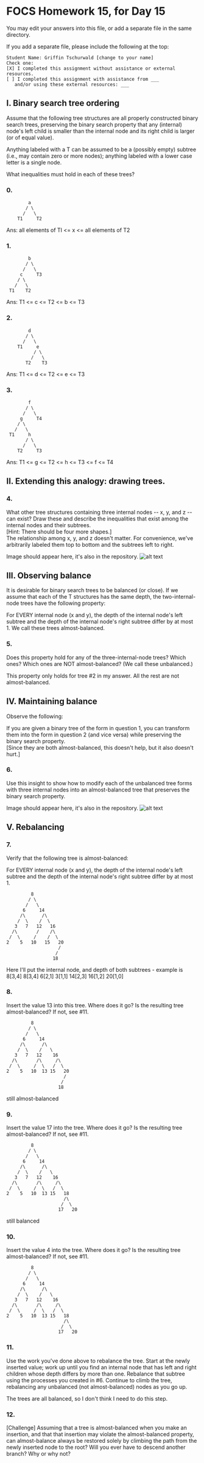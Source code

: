 
# FOCS Homework 15, for Day 15

You may edit your answers into this file, or add a separate file in the same directory.

If you add a separate file, please include the following at the top:

```
Student Name: Griffin Tschurwald [change to your name]
Check one:
[X] I completed this assignment without assistance or external resources.
[ ] I completed this assignment with assistance from ___
   and/or using these external resources: ___
```


## I. Binary search tree ordering


Assume that the following tree structures are all properly constructed binary search trees, preserving the binary search property that any (internal) node's left child is smaller than the internal node and its right child is larger (or of equal value).  

Anything labeled with a T can be assumed to be a (possibly empty) subtree (i.e., may contain zero or more nodes); anything labeled with a lower case letter is a single node.

What inequalities must hold in each of these trees?

### 0.
```
        a
       / \
      /   \
    T1     T2
```

Ans:  all elements of TI <= x <= all elements of T2

### 1.
```
        b
       / \
      /   \
     c     T3
    / \
   /   \
 T1    T2
```

Ans: T1 <= c <= T2 <= b <= T3



### 2.
```
        d
       / \
      /   \
    T1     e
          / \
         /   \
       T2    T3
```

Ans: T1 <= d <= T2 <= e <= T3



### 3.
```
        f
       / \
      /   \
     g     T4
    / \
   /   \
 T1     h
       / \
      /   \
    T2     T3
```

Ans: T1 <= g <= T2 <= h <= T3 <= f <= T4



## II.  Extending this analogy:  drawing trees.

### 4. 

What other tree structures containing three internal nodes -- x, y, and z -- can exist?  Draw these and describe the inequalities that exist among the internal nodes and their subtrees.  
[Hint:  There should be four more shapes.]  
The relationship among x, y, and z doesn't matter.  For convenience, we've arbitrarily labeled them top to bottom and the subtrees left to right.

   Image should appear here, it's also in the repository.
![alt text](IMG_20161024_123113.jpg "Logo Title Text 1")




<expand as needed>





## III.  Observing balance

It is desirable for binary search trees to be balanced (or close).  If we assume that each of the T structures has the same depth, the two-internal-node trees have the following property:

For EVERY internal node (x and y), the depth of the internal node's left subtree and the depth of the internal node's right subtree differ by at most 1.  We call these trees almost-balanced.  



### 5. 

Does this property hold for any of the three-internal-node trees?  Which ones?  Which ones are NOT almost-balanced?  (We call these unbalanced.)

This property only holds for tree #2 in my answer. All the rest are not almost-balanced.  

## IV.  Maintaining balance


Observe the following:

If you are given a binary tree of the form in question 1, you can transform them into the form in question 2 (and vice versa) while preserving the binary search property.  
[Since they are both almost-balanced, this doesn't help, but it also doesn't hurt.]  

### 6. 

Use this insight to show how to modify each of the unbalanced tree forms with three internal nodes into an almost-balanced tree that preserves the binary search property.


   Image should appear here, it's also in the repository.
![alt text](IMG_20161024_124044.jpg "Logo Title Text 1")

## V.  Rebalancing

### 7. 

Verify that the following tree is almost-balanced:

For EVERY internal node (x and y), the depth of the internal node's left subtree and the depth of the internal node's right subtree differ by at most 1. 

```
         8
        / \
       /   \
      6     14
     /\      /\  
    /  \    /  \ 
   3   7   12   16  
  /\       /    /\ 
 /  \     /    /  \ 
2    5   10   15   20
                   /
                  /
                 18
```

Here I'll put the internal node, and depth of both subtrees - example is 8[3,4]
8[3,4]
6[2,1]
3[1,1]
14[2,3]
16[1,2]
20[1,0]

### 8. 

Insert the value 13 into this tree.  Where does it go?  Is the resulting tree almost-balanced?  If not, see #11.

```
         8
        / \
       /   \
      6     14
     /\      /\  
    /  \    /   \ 
   3   7   12    16  
  /\       /\     /\ 
 /  \     /  \   /  \ 
2    5   10  13 15   20
                     /
                    /
                   18
```
still almost-balanced

### 9. 

Insert the value 17 into the tree.  Where does it go?  Is the resulting tree almost-balanced?  If not, see #11.

```
         8
        / \
       /   \
      6     14
     /\      /\  
    /  \    /   \ 
   3   7   12    16  
  /\       /\     /\ 
 /  \     /  \   /  \ 
2    5   10  13 15   18
                     /\
                    /  \
                   17   20
```

still balanced

### 10. 

Insert the value 4 into the tree.  Where does it go?  Is the resulting tree almost-balanced?  If not, see #11.

```
         8
        / \
       /   \
      6     14
     /\      /\  
    /  \    /   \ 
   3   7   12    16  
  /\       /\     /\ 
 /  \     /  \   /  \ 
2    5   10  13 15   18
                     /\
                    /  \
                   17   20
```

### 11. 

Use the work you've done above to rebalance the tree.  Start at the newly inserted value; work up until you find an internal node that has left and right children whose depth differs by more than one.  Rebalance that subtree using the processes you created in #6.  Continue to climb the tree, rebalancing any unbalanced (not almost-balanced) nodes as you go up.

The trees are all balanced, so I don't think I need to do this step.

### 12. 

[Challenge] Assuming that a tree is almost-balanced when you make an insertion, and that that insertion may violate the almost-balanced property, can almost-balance always be restored solely by climbing the  path from the newly inserted node to the root?  Will you ever have to descend another branch?  Why or why not?











